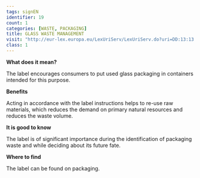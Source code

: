 ```yaml
---
tags: signEN
identifier: 19
count: 1
categories: [WASTE, PACKAGING]
title: GLASS WASTE MANAGEMENT
visit: "http://eur-lex.europa.eu/LexUriServ/LexUriServ.do?uri=DD:13:13:31994L0062:PL:PDF"
class: 1
---
```

**What does it mean?**

The label encourages consumers to put used glass packaging in containers intended for this purpose.

**Benefits**

Acting in accordance with the label instructions helps to re-use raw materials, which reduces the demand on primary natural resources and reduces the waste volume.

**It is good to know**

The label is of significant importance during the identification of packaging waste and while deciding about its future fate.

**Where to find**

The label can be found on packaging.